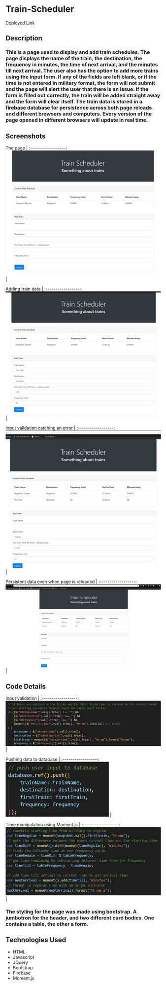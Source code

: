# Train-Scheduler

[Deployed Link](https://mxweidmer.github.io/Train-Scheduler/)

## Description
### This is a page used to display and add train schedules. The page displays the name of the train, the destination, the frequency in minutes, the time of next arrival, and the minutes till next arrival. The user also has the option to add more trains using the input form. If any of the fields are left blank, or if the time is not entered in military format, the form will not submit and the page will alert the user that there is an issue. If the form is filled out correctly, the train will be added straight away and the form will clear itself. The train data is stored in a firebase database for persistence across both page reloads and different browsers and computers. Every version of the page opened in different browsers will update in real time.

## Screenshots

The page |
:------------------:
![Page](https://github.com/mxweidmer/Train-Scheduler/blob/master/assets/images/main.JPG) |

Adding train data |
:------------------:
![Page update](https://github.com/mxweidmer/Train-Scheduler/blob/master/assets/images/add.gif) |

Input validation catching an error |
:------------------:
![Input validation](https://github.com/mxweidmer/Train-Scheduler/blob/master/assets/images/error.gif) |

Persistent data even when page is reloaded |
:------------------:
![Data persistence](https://github.com/mxweidmer/Train-Scheduler/blob/master/assets/images/reload.gif) |

## Code Details

Input validation |
:------------------:
![Input validation](https://github.com/mxweidmer/Train-Scheduler/blob/master/assets/images/input.JPG) |

Pushing data to database |
:------------------:
![Push to database](https://github.com/mxweidmer/Train-Scheduler/blob/master/assets/images/database.JPG) |

Time manipulation using Moment.js |
:------------------:
![Moment.js](https://github.com/mxweidmer/Train-Scheduler/blob/master/assets/images/time.JPG) |

### The styling for the page was made using bootstrap. A jumbotron for the header, and two different card bodies. One contains a table, the other a form.

## Technologies Used
* HTML
* Javascript
* JQuery
* Bootstrap
* Firebase
* Moment.js